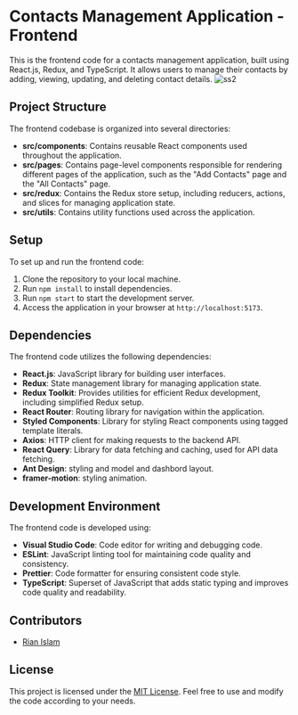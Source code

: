 # Contacts Management Application - Frontend

This is the frontend code for a contacts management application, built using React.js, Redux, and TypeScript. It allows users to manage their contacts by adding, viewing, updating, and deleting contact details.
![ss2](https://github.com/mdrianislam0or1/contacts-management-frontend/assets/67714964/5f14df7e-8e60-4ba3-93ae-eaee511bad6f)

## Project Structure

The frontend codebase is organized into several directories:

- **src/components**: Contains reusable React components used throughout the application.
- **src/pages**: Contains page-level components responsible for rendering different pages of the application, such as the "Add Contacts" page and the "All Contacts" page.
- **src/redux**: Contains the Redux store setup, including reducers, actions, and slices for managing application state.
- **src/utils**: Contains utility functions used across the application.

## Setup

To set up and run the frontend code:

1. Clone the repository to your local machine.
2. Run `npm install` to install dependencies.
3. Run `npm start` to start the development server.
4. Access the application in your browser at `http://localhost:5173`.

## Dependencies

The frontend code utilizes the following dependencies:

- **React.js**: JavaScript library for building user interfaces.
- **Redux**: State management library for managing application state.
- **Redux Toolkit**: Provides utilities for efficient Redux development, including simplified Redux setup.
- **React Router**: Routing library for navigation within the application.
- **Styled Components**: Library for styling React components using tagged template literals.
- **Axios**: HTTP client for making requests to the backend API.
- **React Query**: Library for data fetching and caching, used for API data fetching.
- **Ant Design**: styling and model and dashbord layout.
- **framer-motion**: styling animation.

## Development Environment

The frontend code is developed using:

- **Visual Studio Code**: Code editor for writing and debugging code.
- **ESLint**: JavaScript linting tool for maintaining code quality and consistency.
- **Prettier**: Code formatter for ensuring consistent code style.
- **TypeScript**: Superset of JavaScript that adds static typing and improves code quality and readability.

## Contributors

- [Rian Islam](https://github.com/mdrianislam0or1)

## License

This project is licensed under the [MIT License](LICENSE). Feel free to use and modify the code according to your needs.
